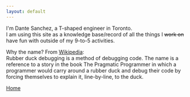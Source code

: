 ```yaml
---
layout: default
---
```


I'm Dante Sanchez, a T-shaped engineer in Toronto.  
I am using this site as a knowledge base/record of all the things I <s>work on</s> have fun with outside of my 9-to-5 activities. 

Why the name? From [Wikipedia](https://en.wikipedia.org/wiki/Rubber_duck_debugging):  
Rubber duck debugging is a method of debugging code. The name is a reference to a story in the book The Pragmatic Programmer in which a programmer would carry around a rubber duck and debug their code by forcing themselves to explain it, line-by-line, to the duck.

<a href="mailto:dante.a.sanchez@gmail.com"><i class="fa fa-envelope"></i></a>
<a href="http://linkedin.com/in/dante-sanchez-65465717"><i class="fa fa-linkedin"></i></a>
<a href="http://github.com/dasanchez"><i class="fa fa-github"></i></a>
<a href="http://twitter.com/dasanc_"><i class="fa fa-twitter"></i></a>
<a href="https://www.instagram.com/toad_dna_ramen"><i class="fa fa-instagram"></i></a>

[Home](/)
